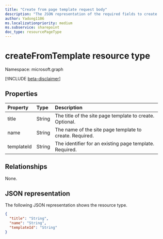 ```yaml
---
title: "Create from page template request body"
description: "The JSON representation of the required fields to create a page from a template in SharePoint."
author: Yadong1106
ms.localizationpriority: medium
ms.subservice: sharepoint
doc_type: resourcePageType
---
```


# createFromTemplate resource type

Namespace: microsoft.graph

[!INCLUDE [beta-disclaimer](../../includes/beta-disclaimer.md)]

## Properties

| Property | Type | Description |
| :---------| :-----| :------------- |
| title | String | The title of the site page template to create.  Optional. |
| name | String | The name of the site page template to create. Required. |
| templateId | String | The identifier for an existing page template. Required. |

## Relationships

None.

## JSON representation

The following JSON representation shows the resource type.

<!-- {
  "blockType": "resource",
  "optionalProperties": [

  ],
  "@odata.type": "microsoft.graph.createFromTemplate",
  "baseType": null
}-->

```json
{
  "title": "String",
  "name": "String",
  "templateId": "String"
}
```

<!-- {
  "type": "#page.annotation",
  "description": "create from template request body",
  "keywords": "",
  "section": "documentation",
  "tocPath": ""
}-->